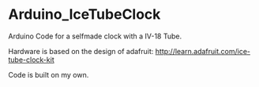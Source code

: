 Arduino_IceTubeClock
====================

Arduino Code for a selfmade clock with a IV-18 Tube.

Hardware is based on the design of adafruit: http://learn.adafruit.com/ice-tube-clock-kit

Code is built on my own.
